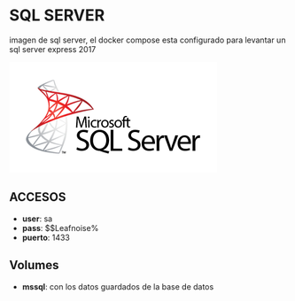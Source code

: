 # SQL SERVER
imagen de sql server, el docker compose esta configurado para levantar un sql server express 2017

![alt text](img/mssql.png)

## ACCESOS

* **user**: sa
* **pass**: $$Leafnoise%
* **puerto**: 1433

## Volumes

* **mssql**: con los datos guardados de la base de datos